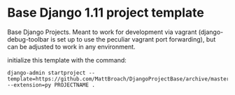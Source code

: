 # Base Django 1.11 project template

Base Django Projects.  Meant to work for development via vagrant (django-debug-toolbar is set up to use the peculiar vagrant port forwarding), but can be adjusted to work in any environment.

initialize this template with the command:

```
django-admin startproject --template=https://github.com/MattBroach/DjangoProjectBase/archive/master.zip --extension=py PROJECTNAME .
```

